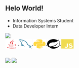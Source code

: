 ## Helo World!

 - Information Systems Student
 - Data Developer Intern
<div>
  <a href="https://github.com/gabriela-olivrs">
  <img height="100em" src="https://github-readme-stats.vercel.app/api/top-langs/?username=gabriela-olivrs&layout=compact&langs_count=7&theme=dark">
</div>
  
<img align="center" alt="Gabi" height="30" width="40" src="https://raw.githubusercontent.com/devicons/devicon/master/icons/java/java-plain.svg">
<img align="center" alt="Gabi" height="30" width="40" src="https://raw.githubusercontent.com/devicons/devicon/master/icons/mysql/mysql-plain.svg">
<img align="center" alt="Gabi" height="30" width="40" src="https://raw.githubusercontent.com/devicons/devicon/master/icons/python/python-plain.svg">
<img align="center" alt="Gabi" height="30" width="40" src="https://raw.githubusercontent.com/devicons/devicon/master/icons/spring/spring-plain.svg">
<img align="center" alt="Gabi" height="30" width="40" src="https://raw.githubusercontent.com/devicons/devicon/master/icons/javascript/javascript-plain.svg">

 

  
  
 ##
 <div>
  <a href="https://www.linkedin.com/in/gabriela-oliveira-1360881a2/" target="_blank"><img src="https://img.shields.io/badge/-LinkedIn-%230077B5?style=for-the-badge&logo=linkedin&logoColor=white" target="_blank"></a> 
  <a href = "mailto:gabrielaoliveira30148@gmail.com"><img src="https://img.shields.io/badge/-Gmail-%23333?style=for-the-badge&logo=gmail&logoColor=white" target="_blank"></a>
 </div>
